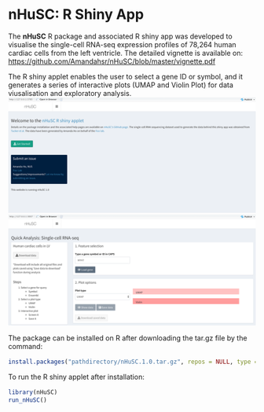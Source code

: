 # nHuSC: R Shiny App
The **nHuSC** R package and associated R shiny app was developed to visualise the single-cell RNA-seq expression profiles of 78,264 human cardiac cells from the left ventricle. The detailed vignette is available on: https://github.com/Amandahsr/nHuSC/blob/master/vignette.pdf 

The R shiny applet enables the user to select a gene ID or symbol, and it generates a series of interactive plots (UMAP and Violin Plot) for data viusalisation and exploratory analysis.
![](https://github.com/Amandahsr/nHuSC/blob/master/nHuSC%20Home%20Screen%20Interface.png)
![](https://github.com/Amandahsr/nHuSC/blob/master/nHuSC%20Interactive%20Analysis%20Interface.png)

The package can be installed on R after downloading the tar.gz file by the command:
```r
install.packages("pathdirectory/nHuSC.1.0.tar.gz", repos = NULL, type = "source")
```

To run the R shiny applet after installation:
```r
library(nHuSC)
run_nHuSC()
```
